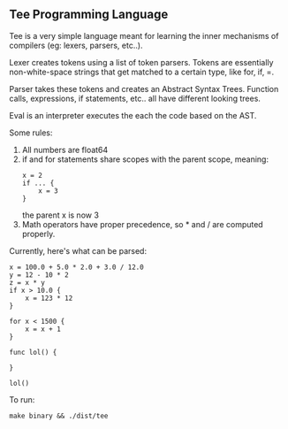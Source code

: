 ## Tee Programming Language

Tee is a very simple language meant for learning the inner mechanisms of compilers (eg: lexers, parsers, etc..). 

Lexer creates tokens using a list of token parsers. Tokens are essentially non-white-space strings that get
matched to a certain type, like for, if, =. 

Parser takes these tokens and creates an Abstract Syntax Trees. Function calls, expressions, if statements, etc.. all have different looking trees.

Eval is an interpreter executes the each the code based on the AST. 

Some rules:

1. All numbers are float64
2. if and for statements share scopes with the parent scope, meaning:
	```
	x = 2
	if ... {
		x = 3
	}
	```
	the parent x is now 3
3. Math operators have proper precedence, so * and / are computed properly. 

Currently, here's what can be parsed:

```
x = 100.0 + 5.0 * 2.0 + 3.0 / 12.0
y = 12 - 10 * 2
z = x * y
if x > 10.0 {
	x = 123 * 12
}

for x < 1500 {
	x = x + 1
}

func lol() {

}

lol()
```

To run:

```
make binary && ./dist/tee
```